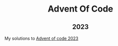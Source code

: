 <center> 
<h1>Advent Of Code</h1>
<h2>2023</h2>
</center>

My solutions to [Advent of code 2023](https://adventofcode.com/2023)